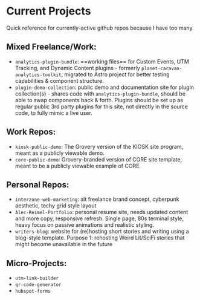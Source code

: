 # Current Projects

Quick reference for currently-active github repos because I have too many.

## Mixed Freelance/Work:
- `analytics-plugin-bundle`: ==working files== for Custom Events, UTM Tracking, and Dynamic Content plugins - formerly `planet-caravan-analytics-toolkit`, migrated to Astro project for better testing capabilities & component structure.
- `plugin-demo-collection`: public demo and documentation site for plugin collection(s) - shares code with `analytics-plugin-bundle`, should be able to swap components back & forth. Plugins should be set up as regular public 3rd party plugins for this site, not directly in the source code, to fully mimic a live user.

## Work Repos:
- `kiosk-public-demo`: The Grovery version of the KIOSK site program, meant as a publicly viewable demo.
- `core-public-demo`: Grovery-branded version of CORE site template, meant to be a publicly viewable example of CORE.

## Personal Repos:
- `interzone-web-marketing`: alt freelance brand concept, cyberpunk aesthetic, techy grid style layout
- `Alec-Reimel-Portfolio`: personal resume site, needs updated content and more copy, responsive refresh. Single page, 80s terminal style, heavy focus on passive animations and realistic styling.
- `writers-blog`: website for (re)hosting short stories and writing using a blog-style template. Purpose 1: rehosting Weird Lit/SciFi stories that might become unavailable in the future

## Micro-Projects:
- `utm-link-builder`
- `qr-code-generator`
- `hubspot-forms`